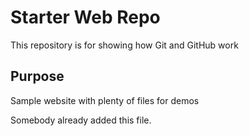 # Starter Web Repo

This repository is for showing how Git and GitHub work

## Purpose

Sample website with plenty of files for demos

Somebody already added this file.